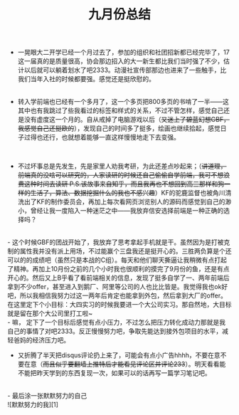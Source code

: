 ﻿---
title: 九月份总结
tags: 杂谈
---
 -  一晃眼大二开学已经一个月过去了，参加的组织和社团招新都已经完毕了，17这一届真的是质量很高，协会那边招入的大一新生都比我们当时强了不少，估计以后就可以躺着划水了吧2333。动漫社宣传部那边也进来了一些触手，比我们当年入社的时候都要强。感觉还是挺欣慰的。<br><br>


 -   转入学前端也已经有一个多月了，这一个多页把800多页的书啃了一半——这其中也有<!--more-->我跳过了些我看过的标签和样式的关系，不过不管怎样，感觉自己还是没有虚度这一个月的。自从戒掉了电脑游戏以后（~~又迷上了碧蓝幻想GBF，我感觉自己还挺欧的~~），发现自己的时间多了挺多，绘画也继续拾起，感觉日子过得也还行，也就想着能够一直这样慢慢地走下去变强。
<br>

 -   不过坏事总是先发生，先是家里人劝我考研，为此还差点吵起来；（~~讲道理，前端真的没啥可以研究的，人家读研的时候还自己偷偷自学前端，我可不想浪费这种时间去读研 P.S.该故事来自知乎，而且我再也不想回到高三那样和狗一样的生活了，算法、数据挖掘什么的我也不感兴趣~~）KF的驼鹿监督也被角川清洗出了KF的制作委员会，再加上每次看网页浏览别人的源码而感觉到自己的渺小，曾经让我一度陷入一种迷茫之中——我放弃信安选择前端是一种正确的选择吗？
 <br>
 -   这个时候GBF的团战开始了，我放弃了思考拿起手机就是干。虽然因为是打被克制的属性我并没有派上用场，不过能赢个三盘我还是挺开心的。三胜两负算是个还可以的的成绩吧（虽然只是本战的C组）。每天和他们聊天撕逼让我稍微有点打起了精神。再加上10月份之前的几个小时我也很顺利的摸完了9月份的鱼，还是有点开心的。然后又上B乎看了看前端相关的信息，发现了挺多自学了一、两年前端后拿到不少offer，甚至进入到鹅厂、阿里等公司的人也比比皆是。我觉得我也ok好吧，所以我相信我努力过这一两年后肯定也能拿到外包，然后拿到大厂的offer。在这里定下个小目标：大四实习的时候我要进一个大公司实习。那自然地，大目标就是留在那个大公司里打工啦~
<br>
 -  嘛， 定下了一个目标后感觉有点小压力，不过怎么把压力转化成动力那就是我自己的事情了对吧2333。反正慢慢努力吧，争取先能达到接外包项目的水平，减轻爸妈的经济压力吧。
<br>

 -  又折腾了半天把disqus评论扔上来了，可能会有点小广告hhhh，不要在意不要在意（~~而且似乎要翻墙上推特后才能看见评论区并评论233~~）。明天看看能不能把昨天学到的东西复现一次，如果可以的话再写一篇学习笔记吧。
  <br>
 -  最后涂一张默默努力的自己<br>![默默努力的我][1]


  [1]: http://img0.ph.126.net/nK-MNab5lSNaMxTYnj_jaw==/6632697241931647161.png